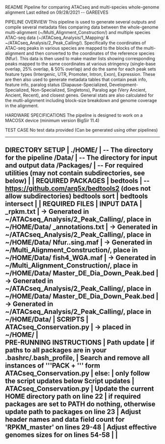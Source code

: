 README 
	Pipeline for comparing ATACseq and multi-species whole-genome alignment
	Last edited on 09/28/2021 -- GAREEVES

PIPELINE OVERVIEW
	This pipeline is used to generate several outputs and compile several metadata files comparing data between
	the whole-genome multi-alignment (~/Multi_Alignment_Construction/) and multiple species ATAC-seq data 
	(~/ATACseq_Analysis/1_Mapping/ & ~/ATACseq_Analysis/2_Peak_Calling/). Specifically the coordinates of 
	ATAC-seq peaks in various species are mapped to the blocks of the multi-alignment and then converted to the
	coordinates of the reference species (Nfur). This data is then used to make master lists showing corresponding
	peaks mapped to the same coordinates at various stringency (single-base overlap, 25% overlap, & 50% overlap) and
	do the same for each peak sets feature types (Intergenic, UTR, Promoter, Intron, Exon), Expression. These are
	then also used to generate metadata tables that contain peak info, feature info, paralog status 
	(Diapause-Specialized, Development-Specialized, Non-Specialized, Singletons), Paralog age (Very Ancient, Ancient,
	Recent), and closest genes. General stats are also calculated for the mutli-alignment including block-size breakdown
	and genome coverage in the alignment.
	
HARDWARE SPECIFICATIONS	
	The pipeline is designed to work on a MACOSX device (minimum version BigSir 11.4)

TEST CASE
	No test data provided (Can be generated using other pipelines)

------------------------------------------------------------------------------------------	
DIRECTORY SETUP						|
	./HOME/							| -- The directory for the pipeline
		/Data/						| -- The directory for input and output data
		/Packages/					| -- For required utilities (may not contain subdirectories, see below)
									|
									|
REQUIRED PACKAGES					|
	bedtools						| -- https://github.com/arq5x/bedtools2 (does not allow subdirectories)
		bedtools sort				|
		bedtools intersect			|
									|
REQUIRED FILES						|
	INPUT DATA						|
		<Species>_rpkm.txt			| -> Generated in ~/ATACseq_Analysis/2_Peak_Calling/, place in ~/HOME/Data/
		<Species>_annotations.txt	| -> Generated in ~/ATACseq_Analysis/2_Peak_Calling/, place in ~/HOME/Data/
		Nfur.<Species>.sing.maf		| -> Generated in ~/Multi_Alignment_Construction/, place in ~/HOME/Data/
		fish4_WGA.maf				| -> Generated in ~/Multi_Alignment_Construction/, place in ~/HOME/Data/
		Master_DE_Dia_Down_Peak.bed	| -> Generated in ~/ATACseq_Analysis/2_Peak_Calling/, place in ~/HOME/Data/
		Master_DE_Dia_Down_Peak.bed	| -> Generated in ~/ATACseq_Analysis/2_Peak_Calling/, place in ~/HOME/Data/
									|
	SCRIPTS							|
		ATACseq_Conservation.py		| -> placed in ~/HOME/
									|	
PRE-RUNNING INSTRUCTIONS			|
	Path update						| if paths to all packages are in your .bashrc/.bash_profile,
									|	Search and remove all instances of '''PACK + ''' form ATACseq_Conservation.py
									| else:
									|	only follow the script updates below
	Script updates					|
		ATACseq_Conservation.py			| Update the current HOME directory path on line 22
							| if required packages are set to PATH do nothing, otherwise update path to packages on line 23
									| Adjust header names and data field count for 'RPKM_master' on lines 29-48
									| Adjust effective genomes sizes for on lines 54-58
									|
									|
------------------------------------------------------------------------------------------
		